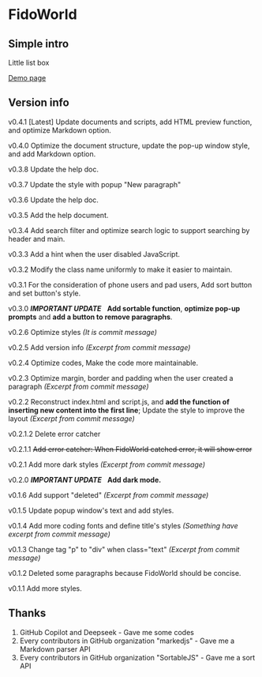 # FidoWorld

## Simple intro

Little list box

[Demo page](https://liaoxyucm.github.io/FidoWorld/)

## Version info

v0.4.1 \[Latest\] Update documents and scripts, add HTML preview function, and optimize Markdown option.

v0.4.0 Optimize the document structure, update the pop-up window style, and add Markdown option.

v0.3.8 Update the help doc.

v0.3.7 Update the style with popup "New paragraph"

v0.3.6 Update the help doc.

v0.3.5 Add the help document.

v0.3.4 Add search filter and optimize search logic to support searching by header and main.

v0.3.3 Add a hint when the user disabled JavaScript.

v0.3.2 Modify the class name uniformly to make it easier to maintain.

v0.3.1 For the consideration of phone users and pad users, Add sort button and set button's style.

v0.3.0 ***IMPORTANT UPDATE***&nbsp;&nbsp;&nbsp;**Add sortable function**, **optimize pop-up prompts** and **add a button to remove paragraphs**.

v0.2.6 Optimize styles *(It is commit message)*

v0.2.5 Add version info *(Excerpt from commit message)*

v0.2.4 Optimize codes, Make the code more maintainable.

v0.2.3 Optimize margin, border and padding when the user created a paragraph *(Excerpt from commit message)*

v0.2.2 Reconstruct index.html and script.js, and **add the function of inserting new content into the first line**; Update the style to improve the layout *(Excerpt from commit message)*

v0.2.1.2 Delete error catcher

v0.2.1.1 ~~Add error catcher: When FidoWorld catched error, it will show error~~

v0.2.1 Add more dark styles *(Excerpt from commit message)*

v0.2.0 ***IMPORTANT UPDATE***&nbsp;&nbsp;&nbsp;**Add dark mode.**

v0.1.6 Add support "deleted" *(Excerpt from commit message)*

v0.1.5 Update popup window's text and add styles.

v0.1.4 Add more coding fonts and define title's styles *(Something have excerpt from commit message)*

v0.1.3 Change tag "p" to "div" when class="text" *(Excerpt from commit message)*

v0.1.2 Deleted some paragraphs because FidoWorld should be concise.

v0.1.1 Add more styles.

## Thanks

1. GitHub Copilot and Deepseek - Gave me some codes
2. Every contributors in GitHub organization "markedjs" - Gave me a Markdown parser API
3. Every contributors in GitHub organization "SortableJS" - Gave me a sort API